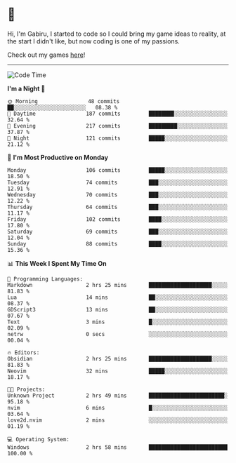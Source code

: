 # 🐀

Hi, I'm Gabiru, I started to code so I could bring my game ideas to reality, at the start I didn't like, but now coding is one of my passions.

Check out my games [here](https://gabiru.art/projetos/)!

---

<!--START_SECTION:waka-->
![Code Time](http://img.shields.io/badge/Code%20Time-314%20hrs%2027%20mins-blue)

**I'm a Night 🦉** 

```text
🌞 Morning                48 commits          ██░░░░░░░░░░░░░░░░░░░░░░░   08.38 % 
🌆 Daytime                187 commits         ████████░░░░░░░░░░░░░░░░░   32.64 % 
🌃 Evening                217 commits         █████████░░░░░░░░░░░░░░░░   37.87 % 
🌙 Night                  121 commits         █████░░░░░░░░░░░░░░░░░░░░   21.12 % 
```
📅 **I'm Most Productive on Monday** 

```text
Monday                   106 commits         █████░░░░░░░░░░░░░░░░░░░░   18.50 % 
Tuesday                  74 commits          ███░░░░░░░░░░░░░░░░░░░░░░   12.91 % 
Wednesday                70 commits          ███░░░░░░░░░░░░░░░░░░░░░░   12.22 % 
Thursday                 64 commits          ███░░░░░░░░░░░░░░░░░░░░░░   11.17 % 
Friday                   102 commits         ████░░░░░░░░░░░░░░░░░░░░░   17.80 % 
Saturday                 69 commits          ███░░░░░░░░░░░░░░░░░░░░░░   12.04 % 
Sunday                   88 commits          ████░░░░░░░░░░░░░░░░░░░░░   15.36 % 
```


📊 **This Week I Spent My Time On** 

```text
💬 Programming Languages: 
Markdown                 2 hrs 25 mins       ████████████████████░░░░░   81.83 % 
Lua                      14 mins             ██░░░░░░░░░░░░░░░░░░░░░░░   08.37 % 
GDScript3                13 mins             ██░░░░░░░░░░░░░░░░░░░░░░░   07.67 % 
Text                     3 mins              █░░░░░░░░░░░░░░░░░░░░░░░░   02.09 % 
netrw                    0 secs              ░░░░░░░░░░░░░░░░░░░░░░░░░   00.04 % 

🔥 Editors: 
Obsidian                 2 hrs 25 mins       ████████████████████░░░░░   81.83 % 
Neovim                   32 mins             █████░░░░░░░░░░░░░░░░░░░░   18.17 % 

🐱‍💻 Projects: 
Unknown Project          2 hrs 49 mins       ████████████████████████░   95.18 % 
nvim                     6 mins              █░░░░░░░░░░░░░░░░░░░░░░░░   03.64 % 
love2d.nvim              2 mins              ░░░░░░░░░░░░░░░░░░░░░░░░░   01.19 % 

💻 Operating System: 
Windows                  2 hrs 58 mins       █████████████████████████   100.00 % 
```


<!--END_SECTION:waka-->
